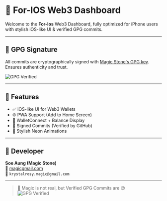 # 🌟 For-IOS Web3 Dashboard

Welcome to the **For-Ios** Web3 Dashboard, fully optimized for iPhone users with stylish iOS-like UI & verified GPG commits.

---

## 🔐 GPG Signature

All commits are cryptographically signed with [Magic Stone's GPG key](https://github.com/SoeAung95.gpg).  
Ensures authenticity and trust.

![GPG Verified](https://img.shields.io/badge/GPG-Signed-4caf50?style=for-the-badge&logo=gnuprivacyguard&logoColor=white)

---

## 🚀 Features

- ✅ iOS-like UI for Web3 Wallets
- 🌐 PWA Support (Add to Home Screen)
- 🔄 WalletConnect + Balance Display
- 🔐 Signed Commits (Verified by GitHub)
- 🌈 Stylish Neon Animations

---

## 📇 Developer

**Soe Aung (Magic Stone)**  
🔗 [magicgmail.com](https://magicgmail.com)  
📮 `krystalrosy.magic@gmail.com`

---

> 🧙 Magic is not real, but Verified GPG Commits are 😉  
![GPG Verified](https://img.shields.io/badge/GPG-verified-green?logo=gnupg)
